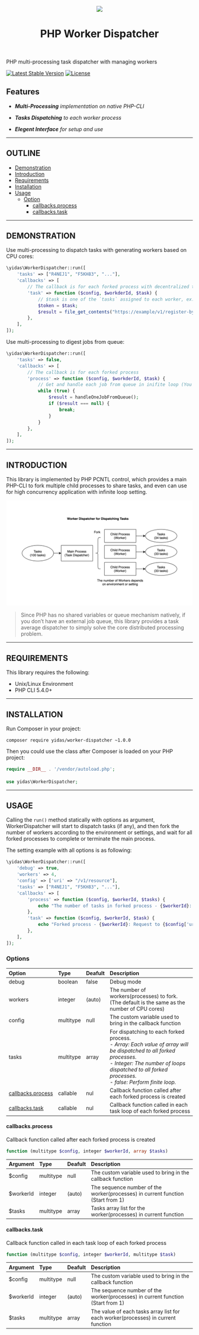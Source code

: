 <p align="center">
    <a href="https://codeigniter.com/" target="_blank">
        <img src="https://www.php.net/images/logos/php-logo-bigger.png" height="60px">
    </a>
    <h1 align="center">PHP Worker Dispatcher</h1>
    <br>
</p>

PHP multi-processing task dispatcher with managing workers

[![Latest Stable Version](https://poser.pugx.org/yidas/worker-dispatcher/v/stable?format=flat-square)](https://packagist.org/packages/yidas/worker-dispatcher)
[![License](https://poser.pugx.org/yidas/worker-dispatcher/license?format=flat-square)](https://packagist.org/packages/yidas/worker-dispatcher)


Features
--------

- ***Multi-Processing** implementation on native PHP-CLI*

- ***Tasks Dispatching** to each worker process*

- ***Elegent Interface** for setup and use*

---

OUTLINE
-------

- [Demonstration](#demonstration)
- [Introduction](#introduction)
- [Requirements](#requirements)
- [Installation](#installation)
- [Usage](#usage)
    - [Option](#option)
        - [callbacks.process](#callbacksprocess)
        - [callbacks.task](#callbackstask)

---

DEMONSTRATION
-------------

Use multi-processing to dispatch tasks with generating workers based on CPU cores:

```php
\yidas\WorkerDispatcher::run([
    'tasks' => ["R4NEJ1", "F5KH83", "..."],
    'callbacks' => [
        // The callback is for each forked process with decentralized tasks
        'task' => function ($config, $workderId, $task) {
            // $task is one of the `tasks` assigned to each worker, ex. "F5KH83" for $workderId is 2
            $token = $task;
            $result = file_get_contents("https://example/v1/register-by-token/{$token}");
        },
    ],
]);
```

Use multi-processing to digest jobs from queue:

```php
\yidas\WorkerDispatcher::run([
    'tasks' => false,
    'callbacks' => [
        // The callback is for each forked process
        'process' => function ($config, $workderId, $task) {
            // Get and handle each job from queue in inifite loop (You need to define your own function)
            while (true) {
                $result = handleOneJobFromQueue();
                if ($result === null) {
                    break;
                }
            }
        },
    ],
]);
```

---

INTRODUCTION
------------

This library is implemented by PHP PCNTL control, which provides a main PHP-CLI to fork multiple child processes to share tasks, and even can use for high concurrency application with infinite loop setting.

<img src="https://raw.githubusercontent.com/yidas/php-worker-dispatcher/master/img/introduction.png" />

> Since PHP has no shared variables or queue mechanism natively, if you don’t have an external job queue, this library provides a task average dispatcher to simply solve the core distributed processing problem.

---

REQUIREMENTS
------------

This library requires the following:

- Unix/Linux Environment
- PHP CLI 5.4.0+

---

INSTALLATION
------------

Run Composer in your project:

    composer require yidas/worker-dispatcher ~1.0.0
    
Then you could use the class after Composer is loaded on your PHP project:

```php
require __DIR__ . '/vendor/autoload.php';

use yidas\WorkerDispatcher;
```

---

USAGE
-----

Calling the `run()` method statically with options as argument, WorkerDispatcher will start to dispatch tasks (if any), and then fork the number of workers according to the environment or settings, and wait for all forked processes to complete or terminate the main process.

The setting example with all options is as following:

```php
\yidas\WorkerDispatcher::run([
    'debug' => true,
    'workers' => 4,
    'config' => ['uri' => "/v1/resource"],
    'tasks' => ["R4NEJ1", "F5KH83", "..."],
    'callbacks' => [
        'process' => function ($config, $workerId, $tasks) {
            echo "The number of tasks in forked process - {$workerId}: " . count($tasks[$workerId - 1]) . "\n";
        },
        'task' => function ($config, $workerId, $task) {
            echo "Forked process - {$workerId}: Request to {$config['uri']} with token {$task}\n";
        },
    ],
]);
```

### Options

|Option            |Type     |Deafult      |Description|
|:--               |:--      |:--          |:--        |
|debug             |boolean  |false        |Debug mode |
|workers           |integer  |(auto)       |The number of workers(processes) to fork. <br>(The default is the same as the number of CPU cores)|
|config            |multitype|null         |The custom variable used to bring in the callback function|
|tasks             |multitype|array        |For dispatching to each forked process. *<br>- Array: Each value of array will be dispatched to all forked processes. <br>- Integer: The number of loops dispatched to all forked processes. <br>- false: Perform finite loop.*|
|[callbacks.process](#callbacksprocess) |callable |nul          |Callback function called after each forked process is created|
|[callbacks.task](#callbackstask)       |callable |nul          |Callback function called in each task loop of each forked process|


#### callbacks.process

Callback function called after each forked process is created

```php
function (multitype $config, integer $workerId, array $tasks)
```

|Argument          |Type     |Deafult      |Description|
|:--               |:--      |:--          |:--        |
|$config            |multitype|null         |The custom variable used to bring in the callback function|
|$workerId          |integer  |(auto)       |The sequence number of the worker(processes) in current function (Start from 1)|
|$tasks             |multitype|array        |Tasks array list for the worker(processes) in current function|

#### callbacks.task

Callback function called in each task loop of each forked process

```php
function (multitype $config, integer $workerId, multitype $task)
```

|Argument          |Type     |Deafult      |Description|
|:--               |:--      |:--          |:--        |
|$config            |multitype|null         |The custom variable used to bring in the callback function|
|$workerId          |integer  |(auto)       |The sequence number of the worker(processes) in current function (Start from 1)|
|$tasks             |multitype|array        |The value of each tasks array list for each worker(processes) in current function|



